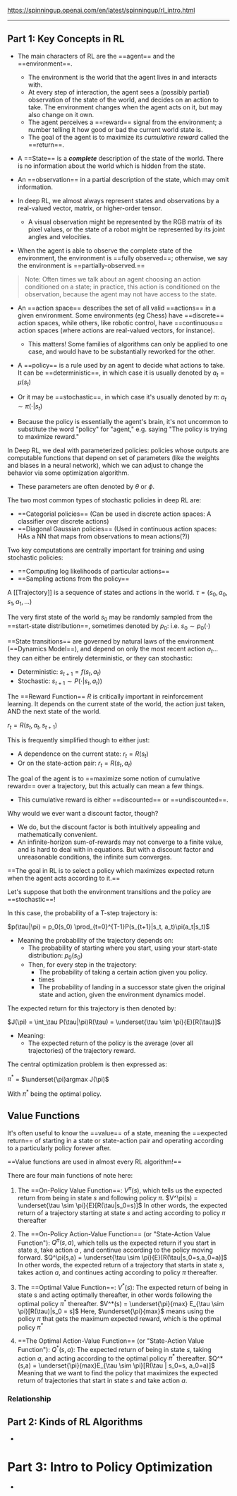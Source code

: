 https://spinningup.openai.com/en/latest/spinningup/rl_intro.html

--------------
## Part 1: Key Concepts in RL
- The main characters of RL are the ==agent== and the ==environment==.
	- The environment is the world that the agent lives in and interacts with.
	- At every step of interaction, the agent sees a (possibly partial) observation of the state of the world, and decides on an action to take. The environment changes when the agent acts on it, but may also change on it own.
	- The agent perceives a ==reward== signal from the environment; a number telling it how good or bad the current world state is.
	- The goal of the agent is to maximize its *cumulative reward* called the ==return==.

- A ==State== is a ***complete*** description of the state of the world. There is no information about the world which is hidden from the state.
- An ==observation== in a partial description of the state, which may omit information.
- In deep RL, we almost always represent states and observations by a real-valued vector, matrix, or higher-order tensor.
	- A visual observation might be represented by the RGB matrix of its pixel values, or the state of a robot might be represented by its joint angles and velocities.
- When the agent is able to observe the complete state of the environment, the environment is ==fully observed==; otherwise, we say the environment is ==partially-observed.==

> Note: Often times we talk about an agent choosing an action conditioned on a state; in practice, this action is conditioned on the observation, because the agent may not have access to the state.

- An ==action space== describes the set of all valid ==actions== in a given environment.
Some environments (eg Chess) have ==discrete== action spaces, while others, like robotic control, have ==continuous== action spaces (where actions are real-valued vectors, for instance).
	- This  matters! Some families of algorithms can only be applied to one case, and would have to be substantially reworked for the other.


- A ==policy== is a rule used by an agent to decide what actions to take. It can be ==deterministic==, in which case it is usually denoted by $a_t = \mu(s_t)$
- Or it may be ==stochastic==, in which case it's usually denoted by $\pi$: $a_t \sim \pi(\cdot|s_t)$ 

- Because the policy is essentially the agent's brain, it's not uncommon to substitute the word "policy" for "agent," e.g. saying "The policy is trying to maximize reward."

In Deep RL, we deal with parameterized policies: policies whose outputs are computable functions that depend on set of parameters (like the weights and biases in a neural network), which we can adjust to change the behavior via some optimization algorithm.
- These parameters are often denoted by $\theta$ or $\phi$.

The two most common types of stochastic policies in deep RL are:
- ==Categorial policies== (Can be used in discrete action spaces: A classifier over discrete actions)
- ==Diagonal Gaussian policies== (Used in continuous action spaces: HAs a NN that maps from observations to mean actions(?))

Two key computations are centrally important for training and using stochastic policies:
- ==Computing log likelihoods of particular actions==
- ==Sampling actions from the policy==

A [[Trajectory]] is a sequence of states and actions in the world.
$\tau = (s_0, a_0, s_1, a_1, ...)$

The very first state of the world $s_0$ may be randomly sampled from the ==start-state distribution==, sometimes denoted by $p_0$: i.e. $s_0 \sim p_0(\cdot)$

==State transitions== are governed by natural laws of the environment (==Dynamics Model==), and depend on only the most recent action $a_t$... they can either be entirely deterministic, or they can stochastic:
- Deterministic: $s_{t+1} = f(s_t, a_t)$
- Stochastic: $s_{t+1} \sim P(\cdot|s_t,a_t))$

The ==Reward Function== $R$ is critically important in reinforcement learning. It depends on the current state of the world, the action just taken, AND the next state of the world.

$r_t = R(s_t, a_t, s_{t+1})$

This is frequently simplified though to either just:
- A dependence on the current state: $r_t = R(s_t)$
- Or on the state-action pair: $r_t = R(s_t,a_t)$

The goal of the agent is to ==maximize some notion of cumulative reward== over a trajectory, but this actually can mean a few things.
- This cumulative reward is either ==discounted== or ==undiscounted==.

Why would we ever want a discount factor, though?
- We do, but the discount factor is both intuitively appealing and mathematically convenient.
- An infinite-horizon sum-of-rewards may not converge to a finite value, and is hard to deal with in equations. But with a discount factor and unreasonable conditions, the infinite sum converges.

==The goal in RL is to select a policy which maximizes expected return when the agent acts according to it.==

Let's suppose that both the environment transitions and the policy are ==stochastic==!

In this case, the probability of a T-step trajectory is:

$p(\tau|\pi) = p_0(s_0) \prod_{t=0}^{T-1}P(s_{t+1}|s_t, a_t)\pi(a_t|s_t)$
- Meaning the probability of the trajectory depends on:
	- The probability of starting where you start, using your start-state distribution: $p_0(s_0)$
	- Then, for every step in the trajectory:
		- The probability of taking a certain action given you policy.
		- times
		- The probability of landing in a successor state given the original state and action, given the environment dynamics model.

The expected return for this trajectory is then denoted by:

$J(\pi) = \int_\tau P(\tau|\pi)R(\tau) = \underset{\tau \sim \pi}{E}[R(\tau)]$ 
- Meaning:
	- The expected return of the policy is the average (over all trajectories) of the trajectory reward.

The central optimization problem is then expressed as:

$\pi^*$ = $\underset{\pi}argmax J(\pi)$

With $\pi^*$ being the optimal policy.

## Value Functions

It's often useful to know the ==value== of a state, meaning the ==expected return== of starting in a state or state-action pair and operating according to a particularly policy forever after.

==Value functions are used in almost every RL algorithm!==

There are four main functions of note here:

1. The ==On-Policy Value Function==: $V^\pi(s)$, which tells us the expected return from being in state $s$ and following policy $\pi$.
$V^\pi(s) = \underset{\tau \sim \pi}{E}[R(\tau|s_0=s)]$ 
In other words, the expected return of a trajectory starting at state $s$ and acting according to policy $\pi$ thereafter

2. The ==On-Policy Action-Value Function== (or "State-Action Value Function"): $Q^\pi(s,a)$, which tells us the expected return if you start in state $s$, take action $a$ , and continue according to the policy moving forward.
$Q^\pi(s,a) = \underset{\tau \sim \pi}{E}[R(\tau|s_0=s,a_0=a)]$
In other words, the expected return of a trajectory that starts in state $s$, takes action $a$, and continues acting according to policy $\pi$ thereafter.

4. The ==Optimal Value Function==: $V^*(s)$: The expected return of being in state s and acting optimally thereafter, in other words following the optimal policy $\pi^*$ thereafter.
$V^*(s) = \underset{\pi}{max} E_{\tau \sim \pi}[R(\tau)|s_0 = s]$
Here, $\underset{\pi}{max}$ means using the policy $\pi$ that gets the maximum expected reward, which is the optimal policy $\pi^*$


5. ==The Optimal Action-Value Function== (or "State-Action Value Function"): $Q^*(s,a)$: The expected return of being in state $s$, taking action $a$, and acting according to the optimal policy $\pi^*$ thereafter.
$Q^*(s,a) = \underset{\pi}{max}E_{\tau \sim \pi}[R(\tau | s_0=s, a_0=a)]$
Meaning that we want to find the policy that maximizes the expected return of trajectories that start in state $s$ and take action $a$.

### Relationship























## Part 2: Kinds of RL Algorithms
- 

# Part 3: Intro to Policy Optimization
- 